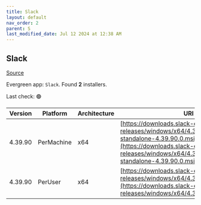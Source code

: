 ```yaml
---
title: Slack
layout: default
nav_order: 2
parent: S
last_modified_date: Jul 12 2024 at 12:38 AM
---
```


## Slack

[Source](https://slack.com/intl/en-au/help/articles/212475728-Deploy-Slack-via-Microsoft-Installer)

Evergreen app: `Slack`. Found **2** installers.

Last check: 🟢

| Version | Platform   | Architecture | URI                                                                                                                                                                                                          |
| ------- | ---------- | ------------ | ------------------------------------------------------------------------------------------------------------------------------------------------------------------------------------------------------------ |
| 4.39.90 | PerMachine | x64          | [https://downloads.slack-edge.com/desktop-releases/windows/x64/4.39.90/slack-standalone-4.39.90.0.msi](https://downloads.slack-edge.com/desktop-releases/windows/x64/4.39.90/slack-standalone-4.39.90.0.msi) |
| 4.39.90 | PerUser    | x64          | [https://downloads.slack-edge.com/desktop-releases/windows/x64/4.39.90/SlackSetup.msi](https://downloads.slack-edge.com/desktop-releases/windows/x64/4.39.90/SlackSetup.msi)                                 |
